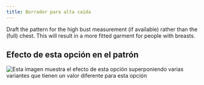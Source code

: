 ```yaml
---
title: Borrador para alta caída
---
```


Draft the pattern for the high bust measurement (if available) rather than the (full) chest. This will result in a more fitted garment for people with breasts.

## Efecto de esta opción en el patrón

![Esta imagen muestra el efecto de esta opción superponiendo varias variantes que tienen un valor diferente para esta opción](sven_draftforhighbust_sample.svg "Efecto de esta opción en el patrón")
